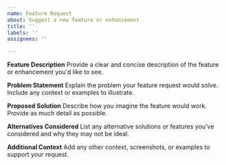 ```yaml
---
name: Feature Request
about: Suggest a new feature or enhancement
title: ''
labels: ''
assignees: ''

---
```


**Feature Description**
Provide a clear and concise description of the feature or enhancement you'd like to see.

**Problem Statement**
Explain the problem your feature request would solve. Include any context or examples to illustrate.

**Proposed Solution**
Describe how you imagine the feature would work. Provide as much detail as possible.

**Alternatives Considered**
List any alternative solutions or features you’ve considered and why they may not be ideal.

**Additional Context**
Add any other context, screenshots, or examples to support your request.
